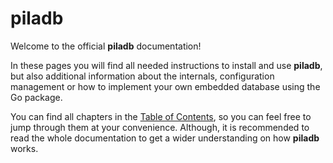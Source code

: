 # piladb

Welcome to the official **piladb** documentation!

In these pages you will find all needed instructions to install and use **piladb**,
but also additional information about the internals, configuration management or
how to implement your own embedded database using the Go package.

You can find all chapters in the [Table of Contents](SUMMARY.md), so you can feel free to jump
through them at your convenience. Although, it is recommended to read the whole
documentation to get a wider understanding on how **piladb** works.
